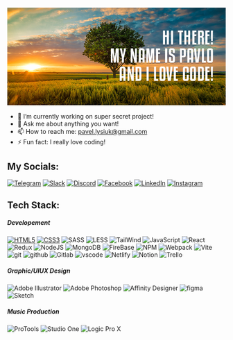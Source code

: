![github-profile-header](https://github.com/PavloLysiuk/PavloLysiuk/blob/main/git-hub-cover_.jpg)

- 🔭 I’m currently working on super secret project!
- 💬 Ask me about anything you want!
- 📫 How to reach me: pavel.lysiuk@gmail.com
- ⚡ Fun fact: I really love coding!
<!-- - 😄 Pronouns: ...  -->
<!-- - 🌱 I’m currently learning ... -->
<!-- - 👯 I’m looking to collaborate on ... -->
<!-- - 🤔 I’m looking for help with ... -->
## My Socials:
[![Telegram](https://img.shields.io/badge/Telegram-%2320232a?style=for-the-badge&logo=telegram)](https://t.me/pullmaster)
[![Slack](https://img.shields.io/badge/Slack-%2320232a?style=for-the-badge&logo=slack&logoColor=%23ecb22f)](https://pavlolysiuk.slack.com/team/U055K6P5Z4J)
[![Discord](https://img.shields.io/badge/Discord-%2320232a?style=for-the-badge&logo=discord)](https://discord.gg/Pullya#6947)
[![Facebook](https://img.shields.io/badge/Facebook-%2320232a?style=for-the-badge&logo=facebook)](https://www.facebook.com/pavel.lysiuk/)
[![LinkedIn](https://img.shields.io/badge/LinkedIn-%2320232a?style=for-the-badge&logo=linkedin&logoColor=%230077B5)](https://linkedin.com/in/pavlo-lysiuk-150445a1)
[![Instagram](https://img.shields.io/badge/Instagram-%2320232a?style=for-the-badge&logo=instagram)](https://www.instagram.com/pullmaster/)
<!-- [![Stack Overflow](https://img.shields.io/badge/-Stackoverflow-%2320232a?style=for-the-badge&logo=stack-overflow)](https://stackoverflow.com/users/21080328) -->
<!-- [![Viber](https://img.shields.io/badge/Viber-%2320232a?style=for-the-badge&logo=viber)](https://discord.gg/Pullya#6947) -->
<!-- [![Codepen](https://img.shields.io/badge/Codepen-%2320232a?style=for-the-badge&logo=codepen)](https://codepen.io/PavloLysiuk) -->
## Tech Stack:
##### Developement
[![HTML5](https://img.shields.io/badge/html5-%2320232a?style=for-the-badge&logo=html5)](https://developer.mozilla.org/en-US/docs/Web/HTML)
[![CSS3](https://img.shields.io/badge/css3-%2320232a?style=for-the-badge&logo=css3&logoColor=%231572B6)](https://developer.mozilla.org/en-US/docs/Web/CSS)
![SASS](https://img.shields.io/badge/SASS-%2320232a?style=for-the-badge&logo=SASS)
![LESS](https://img.shields.io/badge/Less-%2320232a?style=for-the-badge&logo=less&logoColor=%2331a9ff)
![TailWind](https://img.shields.io/badge/TailWind-%2320232a?style=for-the-badge&logo=tailwind-css)
![JavaScript](https://img.shields.io/badge/JavaScript-%2320232a?style=for-the-badge&logo=javascript)
![React](https://img.shields.io/badge/React-%2320232a?style=for-the-badge&logo=react)
![Redux](https://img.shields.io/badge/Redux-%2320232a?style=for-the-badge&logo=redux&logoColor=%23593d88)
![NodeJS](https://img.shields.io/badge/Node.js-%2320232a?style=for-the-badge&logo=node.js)
![MongoDB](https://img.shields.io/badge/MongoDB-%2320232a?style=for-the-badge&logo=mongodb)
![FireBase](https://img.shields.io/badge/FireBase-%2320232a?style=for-the-badge&logo=firebase)
![NPM](https://img.shields.io/badge/NPM-%2320232a?style=for-the-badge&logo=npm)
![Webpack](https://img.shields.io/badge/WebPack-%2320232a?style=for-the-badge&logo=webpack)
![Vite](https://img.shields.io/badge/Vite-%2320232a?style=for-the-badge&logo=vite)
![git](https://img.shields.io/badge/git-%2320232a?style=for-the-badge&logo=git)
![github](https://img.shields.io/badge/github-%2320232a?style=for-the-badge&logo=github)
![Gitlab](https://img.shields.io/badge/gitlab-%2320232a?style=for-the-badge&logo=gitlab)
![vscode](https://img.shields.io/badge/VS%20Code-%2320232a?style=for-the-badge&logo=visual-studio-code&logoColor=%230078d7)
![Netlify](https://img.shields.io/badge/Netlify-%2320232a?style=for-the-badge&logo=netlify)
![Notion](https://img.shields.io/badge/Notion-%2320232a?style=for-the-badge&logo=notion)
![Trello](https://img.shields.io/badge/Trello-%2320232a?style=for-the-badge&logo=Trello&logoColor=%230272b6)
##### Graphic/UIUX Design
![Adobe Illustrator](https://img.shields.io/badge/adobe%20illustrator-%2320232a?style=for-the-badge&logo=adobeillustrator)
![Adobe Photoshop](https://img.shields.io/badge/adobe%20photoshop-%2320232a?style=for-the-badge&logo=adobephotoshop)
![Affinity Designer](https://img.shields.io/badge/affinity%20desginer-%2320232a?style=for-the-badge&logo=affinity-designer&logoColor=%231B72BE)
![figma](https://img.shields.io/badge/figma-%2320232a?style=for-the-badge&logo=figma)
![Sketch](https://img.shields.io/badge/Sketch-%2320232a?style=for-the-badge&logo=sketch)
##### Music Production
![ProTools](https://img.shields.io/badge/ProTools-%2320232a?style=for-the-badge&logo=ProTools)
![Studio One](https://img.shields.io/badge/Studio%20One-%2320232a?style=for-the-badge&logo=audiomack&logoColor=%230077B5)
![Logic Pro X](https://img.shields.io/badge/Logic%20Pro%20X-%2320232a?style=for-the-badge&logo=canonical)

<!-- ## Mostly uses:
![git](https://img.shields.io/badge/git-%2320232a?style=for-the-badge&logo=git)
![github](https://img.shields.io/badge/github-%2320232a?style=for-the-badge&logo=github)
![vscode](https://img.shields.io/badge/VS%20Code-%2320232a?style=for-the-badge&logo=visual-studio-code&logoColor=%230078d7)
![figma](https://img.shields.io/badge/figma-%2320232a?style=for-the-badge&logo=figma)
![Adobe Illustrator](https://img.shields.io/badge/adobe%20illustrator-%2320232a?style=for-the-badge&logo=adobeillustrator)
![Studio One](https://img.shields.io/badge/Studio%20One-%2320232a?style=for-the-badge&logo=audiomack&logoColor=%230077B5) -->

<!-- ## GitHub Stats:
![](https://github-readme-stats.vercel.app/api/top-langs/?username=PavloLysiuk&theme=material-palenight&hide_border=true&include_all_commits=true&count_private=false&layout=compact)
![](https://github-readme-stats.vercel.app/api?username=PavloLysiuk&theme=material-palenight&hide_border=true&include_all_commits=false&count_private=false) -->

<!-- ![](https://github-profile-trophy.vercel.app/?username=PavloLysiuk&theme=onedark&no-frame=true&no-bg=true&margin-w=4) -->
<!-- [![](https://visitcount.itsvg.in/api?id=PavloLysiuk&icon=0&color=0)](https://visitcount.itsvg.in) -->
